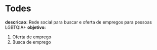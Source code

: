 # Todes
**descricao:**
Rede social para buscar e oferta de empregos para pessoas LGBTQIA+
**objetivo:**
1. Oferta de emprego
2. Busca de emprego 